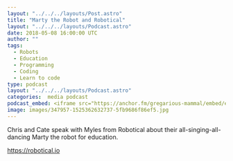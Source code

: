```yaml
---
layout: "../../../layouts/Post.astro"
title: "Marty the Robot and Robotical"
layout: "../../../layouts/Podcast.astro"
date: 2018-05-08 16:00:00 UTC
author: ""
tags:
  - Robots
  - Education
  - Programming
  - Coding
  - Learn to code
type: podcast
layout: "../../../layouts/Podcast.astro"
categories:  media podcast
podcast_embed: <iframe src="https://anchor.fm/gregarious-mammal/embed/episodes/Marty-the-Robot-and-Robotical-e1dnle/a-a3afqe" height="102px" width="400px" frameborder="0" scrolling="no"></iframe>
image: images/347957-1525362632737-5fb9686f86ef5.jpg
---
```

Chris and Cate speak with Myles from Robotical about their all-singing-all-dancing Marty the robot for education.

https://robotical.io
